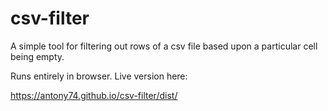# csv-filter

A simple tool for filtering out rows of a csv file based upon a particular cell being empty.

Runs entirely in browser.  Live version here:

https://antony74.github.io/csv-filter/dist/